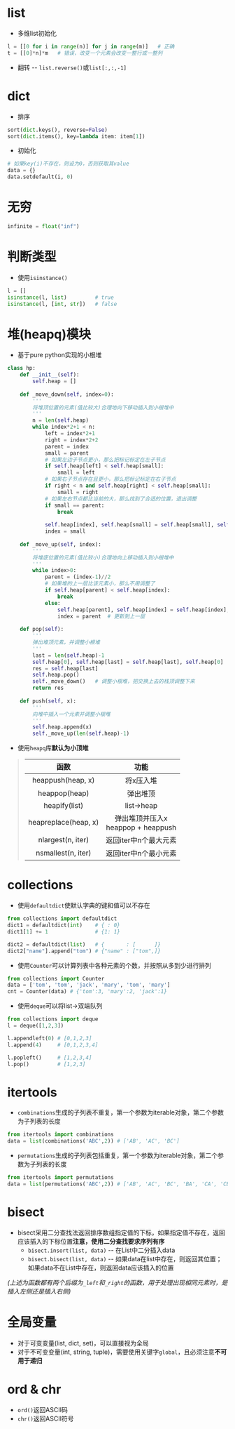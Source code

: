 # list
* 多维list初始化
```py
l = [[0 for i in range(n)] for j in range(m)]   # 正确
t = [[0]*n]*m   # 错误，改变一个元素会改变一整行或一整列
```

* 翻转 -- `list.reverse()`或`list[:,:,-1]`

# dict
* 排序
```py
sort(dict.keys(), reverse=False)
sort(dict.items(), key=lambda item: item[1])
```
* 初始化
```py
# 如果key(i)不存在，则设为0，否则获取其value
data = {}
data.setdefault(i, 0)
```


# 无穷
```py
infinite = float("inf")
```

# 判断类型
* 使用`isinstance()`
```py
l = []
isinstance(l, list)         # true
isinstance(l, [int, str])   # false
```

# 堆(heapq)模块

* 基于pure python实现的小根堆
```py
class hp:
    def __init__(self):
        self.heap = []
    
    def _move_down(self, index=0):
        '''
        将堆顶位置的元素(值比较大)合理地向下移动插入到小根堆中
        '''
        n = len(self.heap)
        while index*2+1 < n:
            left = index*2+1
            right = index*2+2
            parent = index
            small = parent
            # 如果左边子节点更小，那么把标记标定在左子节点
            if self.heap[left] < self.heap[small]:
                small = left
            # 如果右子节点存在且更小，那么把标记标定在右子节点
            if right < n and self.heap[right] < self.heap[small]:
                small = right
            # 如果左右节点都比当前的大，那么找到了合适的位置，退出调整
            if small == parent:
                break
            
            self.heap[index], self.heap[small] = self.heap[small], self.heap[index]
            index = small
    
    def _move_up(self, index):
        '''
        将堆底位置的元素(值比较小)合理地向上移动插入到小根堆中
        '''
        while index>0:
            parent = (index-1)//2
            # 如果堆的上一层比该元素小，那么不用调整了
            if self.heap[parent] < self.heap[index]:
                break
            else:
                self.heap[parent], self.heap[index] = self.heap[index], self.heap[parent]   # 交换
                index = parent  # 更新到上一层
    
    def pop(self):
        '''
        弹出堆顶元素，并调整小根堆
        '''
        last = len(self.heap)-1
        self.heap[0], self.heap[last] = self.heap[last], self.heap[0]   # 交换堆顶和堆底，并把堆底弹出
        res = self.heap[last]
        self.heap.pop()
        self._move_down()   # 调整小根堆，把交换上去的栈顶调整下来
        return res
    
    def push(self, x):
        '''
        向堆中插入一个元素并调整小根堆
        '''
        self.heap.append(x)
        self._move_up(len(self.heap)-1)
```

* 使用`heapq`库<b>默认为小顶堆</b>
> | 函数 | 功能 |
> | :---: | :---: |
> | heappush(heap, x) | 将x压入堆 |
> | heappop(heap)   | 弹出堆顶 |
> | heapify(list)   | list&rarr;heap |
> | heapreplace(heap, x) | 弹出堆顶并压入x<br>heappop + heappush |
> | nlargest(n, iter) | 返回iter中n个最大元素 |
> | nsmallest(n, iter) | 返回iter中n个最小元素 |

# collections
* 使用`defaultdict`使默认字典的键和值可以不存在
```py
from collections import defaultdict
dict1 = defaultdict(int)    # { : 0}
dict1[1] += 1               # {1: 1}

dict2 = defaultdict(list)   # {       : [      ]}
dict2["name"].append("tom") # {"name" : ["tom",]}
```

* 使用`Counter`可以计算列表中各种元素的个数，并按照从多到少进行排列
```py
from collections import Counter
data = ['tom', 'tom', 'jack', 'mary', 'tom', 'mary']
cnt = Counter(data) # {'tom':3, 'mary':2, 'jack':1}
```

* 使用`deque`可以将list&rarr;双端队列
```py
from collections import deque
l = deque([1,2,3])

l.appendleft(0) # [0,1,2,3]
l.append(4)     # [0,1,2,3,4]

l.popleft()     # [1,2,3,4]
l.pop()         # [1,2,3]
```

# itertools
* `combinations`生成的子列表不重复，第一个参数为iterable对象，第二个参数为子列表的长度
```py
from itertools import combinations
data = list(combinations('ABC',2)) # ['AB', 'AC', 'BC']
```
* `permutations`生成的子列表包括重复，第一个参数为iterable对象，第二个参数为子列表的长度
```py
from itertools import permutations
data = list(permutations('ABC',2)) # ['AB', 'AC', 'BC', 'BA', 'CA', 'CB']
```

# bisect
* bisect采用二分查找法返回排序数组指定值的下标，如果指定值不存在，返回应该插入的下标位置<b>注意，使用二分查找要求序列有序</b>
    * `bisect.insort(list, data)` -- 在List中二分插入data
    * `bisect.bisect(list, data)` -- 如果data在list中存在，则返回其位置；如果data不在List中存在，则返回data应该插入的位置

<i>(上述为函数都有两个后缀为`_left`和`_right`的函数，用于处理出现相同元素时，是插入左侧还是插入右侧)</i>

# 全局变量
* 对于可变变量(list, dict, set)，可以直接视为全局
* 对于不可变变量(int, string, tuple)，需要使用关键字`global`，且必须注意<b>不可用于递归</b>

# ord & chr
* `ord()`返回ASCII码
* `chr()`返回ASCII符号